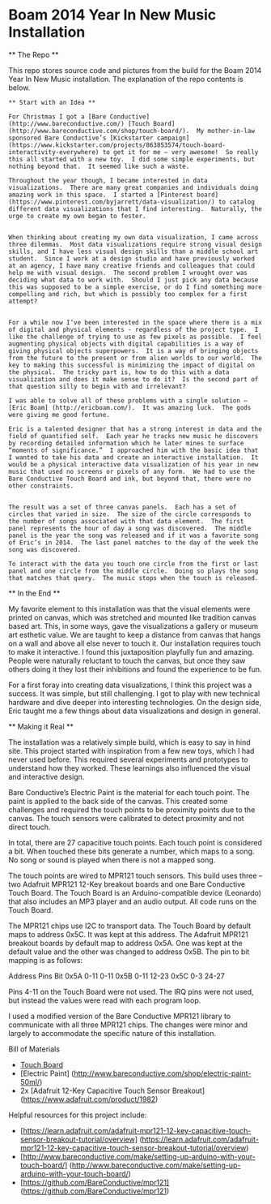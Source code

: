 
# Boam 2014 Year In New Music Installation

** The Repo **

This repo stores source code and pictures from the build for the Boam 2014 Year In New Music installation.  The explanation of the repo contents is below.


    ** Start with an Idea **

    For Christmas I got a [Bare Conductive](http://www.bareconductive.com/) [Touch Board](http://www.bareconductive.com/shop/touch-board/).  My mother-in-law sponsored Bare Conductive’s [Kickstarter campaign](https://www.kickstarter.com/projects/863853574/touch-board-interactivity-everywhere) to get it for me – very awesome!  So really this all started with a new toy.  I did some simple experiments, but nothing beyond that.  It seemed like such a waste.

    Throughout the year though, I became interested in data visualizations.  There are many great companies and individuals doing amazing work in this space.  I started a [Pinterest board](https://www.pinterest.com/byjarrett/data-visualization/) to catalog different data visualizations that I find interesting.  Naturally, the urge to create my own began to fester.


    When thinking about creating my own data visualization, I came across three dilemmas.  Most data visualizations require strong visual design skills, and I have less visual design skills than a middle school art student.  Since I work at a design studio and have previously worked at an agency, I have many creative friends and colleagues that could help me with visual design.  The second problem I wrought over was deciding what data to work with.  Should I just pick any data because this was supposed to be a simple exercise, or do I find something more compelling and rich, but which is possibly too complex for a first attempt?


    For a while now I’ve been interested in the space where there is a mix of digital and physical elements - regardless of the project type.  I like the challenge of trying to use as few pixels as possible.  I feel augmenting physical objects with digital capabilities is a way of giving physical objects superpowers.  It is a way of bringing objects from the future to the present or from alien worlds to our world.  The key to making this successful is minimizing the impact of digital on the physical.  The tricky part is, how to do this with a data visualization and does it make sense to do it?  Is the second part of that question silly to begin with and irrelevant?

    I was able to solve all of these problems with a single solution – [Eric Boam] (http://ericboam.com/).  It was amazing luck.  The gods were giving me good fortune.

    Eric is a talented designer that has a strong interest in data and the field of quantified self.  Each year he tracks new music he discovers by recording detailed information which he later mines to surface “moments of significance.”  I approached him with the basic idea that I wanted to take his data and create an interactive installation.  It would be a physical interactive data visualization of his year in new music that used no screens or pixels of any form.  We had to use the Bare Conductive Touch Board and ink, but beyond that, there were no other constraints.


    The result was a set of three canvas panels.  Each has a set of circles that varied in size.  The size of the circle corresponds to the number of songs associated with that data element.  The first panel represents the hour of day a song was discovered.  The middle panel is the year the song was released and if it was a favorite song of Eric’s in 2014.  The last panel matches to the day of the week the song was discovered.

    To interact with the data you touch one circle from the first or last panel and one circle from the middle circle.  Doing so plays the song that matches that query.  The music stops when the touch is released.


** In the End **


My favorite element to this installation was that the visual elements were printed on canvas, which was stretched and mounted like tradition canvas based art.  This, in some ways, gave the visualizations a gallery or museum art esthetic value.  We are taught to keep a distance from canvas that hangs on a wall and above all else never to touch it.  Our installation requires touch to make it interactive.  I found this juxtaposition playfully fun and amazing.  People were naturally reluctant to touch the canvas, but once they saw others doing it they lost their inhibitions and found the experience to be fun.

For a first foray into creating data visualizations, I think this project was a success.  It was simple, but still challenging.  I got to play with new technical hardware and dive deeper into interesting technologies.  On the design side, Eric taught me a few things about data visualizations and design in general.



** Making it Real **

The installation was a relatively simple build, which is easy to say in hind site.  This project started with inspiration from a few new toys, which I had never used before.  This required several experiments and prototypes to understand how they worked.  These learnings also influenced the visual and interactive design.


Bare Conductive’s Electric Paint is the material for each touch point.  The paint is applied to the back side of the canvas.  This created some challenges and required the touch points to be proximity points due to the canvas.  The touch sensors were calibrated to detect proximity and not direct touch.

In total, there are 27 capacitive touch points.  Each touch point is considered a bit.  When touched these bits generate a number, which maps to a song.  No song or sound is played when there is not a mapped song.

The touch points are wired to MPR121 touch sensors.  This build uses three – two Adafruit MPR121 12-Key breakout boards and one Bare Conductive Touch Board.  The Touch Board is an Arduino-compatible device (Leonardo) that also includes an MP3 player and an audio output.  All code runs on the Touch Board.

The MPR121 chips use I2C to transport data.  The Touch Board by default maps to address 0x5C.  It was kept at this address.  The Adafruit MPR121 breakout boards by default map to address 0x5A.  One was kept at the default value and the other was changed to address 0x5B.  The pin to bit mapping is as follows:

Address          Pins     Bit
0x5A             0-11      0-11
0x5B             0-11    12-23
0x5C             0-3      24-27

Pins 4-11 on the Touch Board were not used.  The IRQ pins were not used, but instead the values were read with each program loop.

I used a modified version of the Bare Conductive MPR121 library to communicate with all three MPR121 chips.  The changes were minor and largely to accommodate the specific nature of this installation.

Bill of Materials

- [Touch Board](http://www.bareconductive.com/shop/touch-board/)
- [Electric Paint] (http://www.bareconductive.com/shop/electric-paint-50ml/)
- 2x [Adafruit 12-Key Capacitive Touch Sensor Breakout] (https://www.adafruit.com/product/1982)



Helpful resources for this project include:
-  [https://learn.adafruit.com/adafruit-mpr121-12-key-capacitive-touch-sensor-breakout-tutorial/overview] (https://learn.adafruit.com/adafruit-mpr121-12-key-capacitive-touch-sensor-breakout-tutorial/overview)
-  [http://www.bareconductive.com/make/setting-up-arduino-with-your-touch-board/] (http://www.bareconductive.com/make/setting-up-arduino-with-your-touch-board/)
-  [https://github.com/BareConductive/mpr121] (https://github.com/BareConductive/mpr121)
